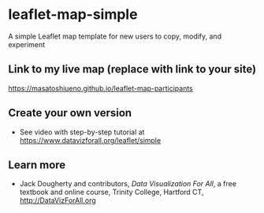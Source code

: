 # leaflet-map-simple
A simple Leaflet map template for new users to copy, modify, and experiment

## Link to my live map (replace with link to your site)
https://masatoshiueno.github.io/leaflet-map-participants

## Create your own version
- See video with step-by-step tutorial at https://www.datavizforall.org/leaflet/simple

## Learn more
- Jack Dougherty and contributors, *Data Visualization For All*, a free textbook and online course, Trinity College, Hartford CT, http://DataVizForAll.org
